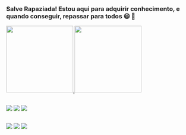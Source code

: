 ### Salve Rapaziada! Estou aqui para adquirir conhecimento, e quando conseguir, repassar para todos 😄 👋
 <div>
  <a href="https://github.com/MADS1974">
  <img height="180em" src="https://github-readme-stats.vercel.app/api?username=MADS1974&show_icons=true&theme=dark&include_all_commits=true&count_private=true"/>
  <img height="180em" src="https://github-readme-stats.vercel.app/api/top-langs/?username=MADS1974&layout=compact&langs_count=7&theme=dark"/>
</div>
<div style="display: inline_block"><br>

  <a href="https://github.com/MADS1974" target="_blank"><img src="https://img.shields.io/badge/Java-ED8B00?style=for-the-badge&logo=java&logoColor=white" target="_blank"></a>
  <a href="https://github.com/MADS1974" target="_blank"><img src="https://img.shields.io/badge/HTML-239120?style=for-the-badge&logo=html5&logoColor=white" target="_blank"></a>
  <a href="https://github.com/MADS1974" target="_blank"><img src="https://img.shields.io/badge/C-00599C?style=for-the-badge&logo=c&logoColor=white" target="_blank"></a>
</div>
  
 ##
 
<div>
  <a href="https://www.linkedin.com/in/mads1974/" target="_blank"><img src="https://img.shields.io/badge/-LinkedIn-%230077B5?style=for-the-badge&logo=linkedin&logoColor=white" target="_blank"></a> 
  <a href="https://discord.com/channels/327861810768117763/743514261774663794" target="_blank"><img src="https://img.shields.io/badge/Discord-7289DA?style=for-the-badge&logo=discord&logoColor=white" target="_blank"></a> 
 	<a href="https://www.outlook.com/?refd=account.microsoft.com&fref=home.banner.viewinbox" target="_blank"><img src="https://img.shields.io/badge/Microsoft_Outlook-0078D4?style=for-the-badge&logo=microsoft-outlook&logoColor=white" target="_blank"></a> 



 
 
 
 
 
